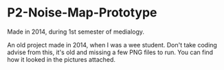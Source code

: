 # P2-Noise-Map-Prototype
Made in 2014, during 1st semester of medialogy.

An old project made in 2014, when I was a wee student. Don't take coding advise from this, it's old and missing a few PNG files to run.
You can find how it looked in the pictures attached.
